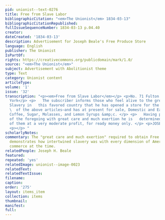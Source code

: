 ```yaml
---
pid: unionist--text-0276
title: Free from Slave Labor
bibliographicCitation: "<em>The Unionist</em> 1834-03-13"
bibliographicCitationRepublished: 
fullIssueSequenceNumber: 1834-03-13 p.04.40
creator: 
dateCreated: '1834-03-13'
description: Advertisement for Joseph Beale's Free Produce Store
language: English
publisher: The Unionist
IsPartOf: 
rights: https://creativecommons.org/publicdomain/mark/1.0/
source: "<em>The Unionist</em>"
subject: Advertisement with Abolitionist theme
type: Text
category: Unionist content
articleType: 
volume: '1'
issue: '32'
transcription: "<p><em>Free from Slave Labor</em></p> <p>No. 71 Fulton street, New
  York</p> <p>   The subscriber informs those who feel alive to the great evils of
  Slavery in   this favored country that he has opened a store for the disposal   <em>exclusively</em>
  \  of the above articles—and has at present for sale, Domestic and East India   manufactures—Rice,
  Coffee, Sugar, Molasses, and Lemon Syrups &amp;c. </p> <p>   Having procured many
  of the foregoing with great care and much exertion he is   determined to dispose
  of them at a very moderate profit, for ready money only. </p> <p>JOSEPH H. BEALE</p>
  <p></p> "
scholarlyNotes: 
commentary: The "great care and much exertion" required to obtain Free Produce goods
  demonstrates how intertwined slavery was with every dimension of American and international
  commerce at the time.
relatedPeople: Joseph H. Beale
featured: 
repeated: 'yes'
relatedImage: unionist--image-0023
relatedText: 
relatedTextIssue: 
filename: 
caption: 
order: '275'
layout: items_item
collection: items
thumbnail: 
manifest: 
full: 
---
```

